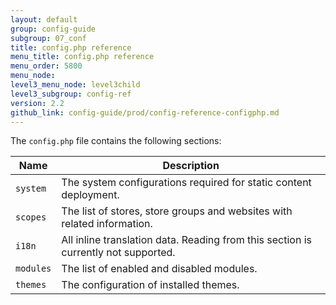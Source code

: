```yaml
---
layout: default
group: config-guide
subgroup: 07_conf
title: config.php reference
menu_title: config.php reference
menu_order: 5800
menu_node:
level3_menu_node: level3child
level3_subgroup: config-ref
version: 2.2
github_link: config-guide/prod/config-reference-configphp.md
---
```


The `config.php` file contains the following sections:

| Name      | Description                                                                         |
| --------- | ----------------------------------------------------------------------------------- |
| `system`  | The system configurations required for static content deployment.                   |
| `scopes`  | The list of stores, store groups and websites with related information.             |
| `i18n`    | All inline translation data. Reading from this section is currently not supported.  |
| `modules` | The list of enabled and disabled modules.                                           |
| `themes`  | The configuration of installed themes.                                              |
